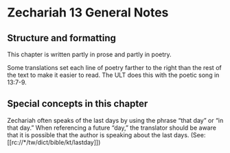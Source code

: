# Zechariah 13 General Notes
## Structure and formatting

This chapter is written partly in prose and partly in poetry.

Some translations set each line of poetry farther to the right than the rest of the text to make it easier to read. The ULT does this with the poetic song in 13:7-9.

## Special concepts in this chapter

Zechariah often speaks of the last days by using the phrase “that day” or “in that day.” When referencing a future “day,” the translator should be aware that it is possible that the author is speaking about the last days. (See: [[rc://*/tw/dict/bible/kt/lastday]])